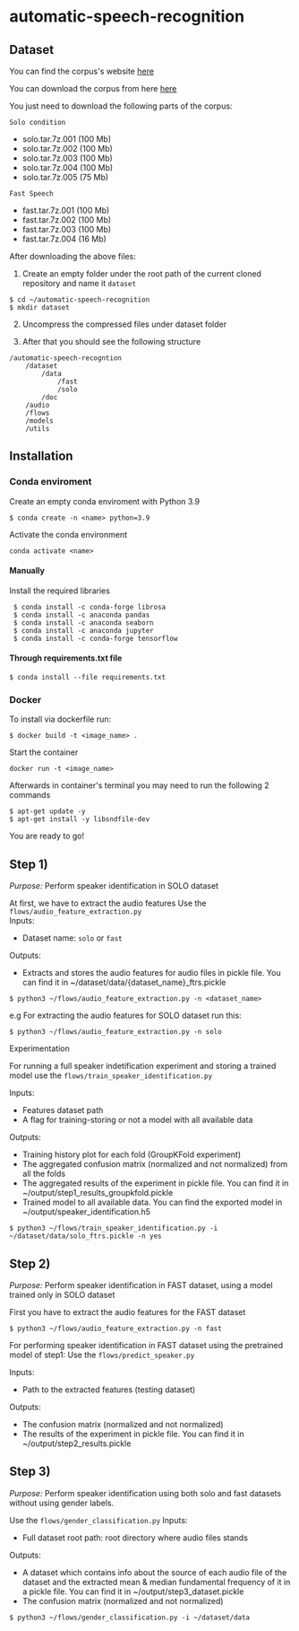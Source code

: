 # automatic-speech-recognition

## Dataset
You can find the corpus's website [here](https://chains.ucd.ie/corpus.php)

You can download the corpus from here [here](https://chains.ucd.ie/ftpaccess.php)

You just need to download the following parts of the corpus:

`Solo condition`
- solo.tar.7z.001 (100 Mb)
- solo.tar.7z.002 (100 Mb)
- solo.tar.7z.003 (100 Mb)
- solo.tar.7z.004 (100 Mb)
- solo.tar.7z.005 (75 Mb)

`Fast Speech`
- fast.tar.7z.001 (100 Mb)
- fast.tar.7z.002 (100 Mb)
- fast.tar.7z.003 (100 Mb)
- fast.tar.7z.004 (16 Mb) 

After downloading the above files:
1. Create an empty folder under the root path of the current cloned repository and name it `dataset` 
```
$ cd ~/automatic-speech-recognition
$ mkdir dataset
```
2. Uncompress the compressed files under dataset folder

3. After that you should see the following structure
```
/automatic-speech-recogntion
    /dataset
        /data
            /fast
            /solo
        /doc
    /audio
    /flows
    /models
    /utils

```

## Installation
### Conda enviroment


Create an empty conda enviroment with Python 3.9
```
$ conda create -n <name> python=3.9
```
Activate the conda environment
```
conda activate <name>
```
#### Manually
Install the required libraries
```
 $ conda install -c conda-forge librosa
 $ conda install -c anaconda pandas
 $ conda install -c anaconda seaborn
 $ conda install -c anaconda jupyter
 $ conda install -c conda-forge tensorflow
```
#### Through requirements.txt file
```
$ conda install --file requirements.txt
```

### Docker
To install via dockerfile run:
```
$ docker build -t <image_name> . 
```
Start the container
```
docker run -t <image_name>
```
Afterwards in container's terminal you may need to run the following 2 commands

```
$ apt-get update -y
$ apt-get install -y libsndfile-dev
```

You are ready to go!

## Step 1)

*Purpose:* Perform speaker identification in SOLO dataset

At first, we have to extract the audio features 
Use the `flows/audio_feature_extraction.py`  
Inputs:
- Dataset name: `solo` or `fast` 

Outputs:
- Extracts and stores the audio features for audio files in pickle file. You can find it in
~/dataset/data/{dataset_name}_ftrs.pickle

```
$ python3 ~/flows/audio_feature_extraction.py -n <dataset_name>
```

e.g For extracting the audio features for SOLO dataset run this:
```
$ python3 ~/flows/audio_feature_extraction.py -n solo
```

Experimentation

For running a full speaker indetification experiment and storing a trained model use the `flows/train_speaker_identification.py`

Inputs:
- Features dataset path
- A flag for training-storing or not a model with all available data

Outputs:
- Training history plot for each fold (GroupKFold experiment)
- The aggregated confusion matrix (normalized and not normalized) from all the folds
- The aggregated results of the experiment in pickle file. You can find it in
 ~/output/step1_results_groupkfold.pickle
 - Trained model to all available data. You can find the exported model in ~/output/speaker_identification.h5

```
$ python3 ~/flows/train_speaker_identification.py -i ~/dataset/data/solo_ftrs.pickle -n yes
```

## Step 2)
*Purpose:* Perform speaker identification in FAST dataset, using a model trained only in SOLO dataset

First you have to extract the audio features for the FAST dataset
```
$ python3 ~/flows/audio_feature_extraction.py -n fast
```
For performing speaker identification in FAST dataset using the pretrained model of step1:
Use the `flows/predict_speaker.py`

Inputs:
- Path to the extracted features (testing dataset)

Outputs:
- The confusion matrix (normalized and not normalized) 
- The results of the experiment in pickle file. You can find it in
 ~/output/step2_results.pickle


 ## Step 3)
 *Purpose:* Perform speaker identification using both solo and fast datasets without using gender labels. 

 Use the `flows/gender_classification.py`
 Inputs:
 - Full dataset root path: root directory where audio files stands 

 Outputs:
 - A dataset which contains info about the source of each audio file of the dataset and the extracted mean & median fundamental frequency of it in a pickle file. You can find it in ~/output/step3_dataset.pickle
 - The confusion matrix (normalized and not normalized)

 ```
$ python3 ~/flows/gender_classification.py -i ~/dataset/data
```

